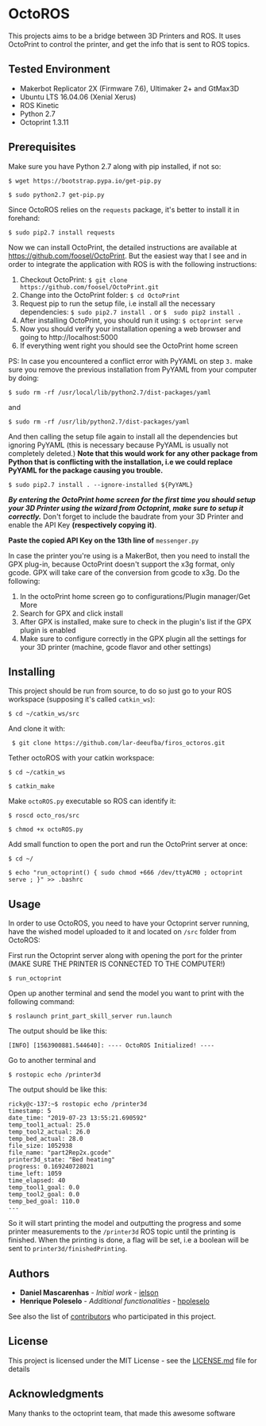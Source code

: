 # OctoROS
This projects aims to be a bridge between 3D Printers and ROS. 
It uses OctoPrint to control the printer, and get the info that is sent to ROS topics. 


## Tested Environment

- Makerbot Replicator 2X (Firmware 7.6), Ultimaker 2+ and GtMax3D
- Ubuntu LTS 16.04.06 (Xenial Xerus)
- ROS Kinetic   
- Python 2.7
- Octoprint 1.3.11

## Prerequisites

Make sure you have Python 2.7 along with pip installed, if not so:

```$ wget https://bootstrap.pypa.io/get-pip.py```

```$ sudo python2.7 get-pip.py```

Since OctoROS relies on the ```requests``` package, it's better to install it in forehand:

```$ sudo pip2.7 install requests```

Now we can install OctoPrint, the detailed instructions are available at https://github.com/foosel/OctoPrint. But the easiest way that I see and in order to integrate the application with ROS is with the following instructions:

1. Checkout OctoPrint:  ```$ git clone https://github.com/foosel/OctoPrint.git```
2. Change into the OctoPrint folder: ```$ cd OctoPrint```
3. Request pip to run the setup file, i.e install all the necessary dependencies: ```$ sudo pip2.7 install .``` or ``` $  sudo pip2 install . ```
4. After installing OctoPrint, you should run it using: ```$ octoprint serve```   
5. Now you should verify your installation opening a web browser and going to http://localhost:5000
6. If everything went right you should see the OctoPrint home screen  

PS: In case you encountered a conflict error with PyYAML on step ```3.``` make sure you remove the previous installation from PyYAML from your computer by doing: 

 ```$ sudo rm -rf /usr/local/lib/python2.7/dist-packages/yaml ```

 and

```$ sudo rm -rf /usr/lib/python2.7/dist-packages/yaml ```

And then calling the setup file again to install all the dependencies but ignoring PyYAML (this is necessary because PyYAML is usually not completely deleted.) **Note that this would work for any other package from Python that is conflicting with the installation, i.e we could replace PyYAML for the package causing you trouble.**

 ```$ sudo pip2.7 install . --ignore-installed ${PyYAML} ``` 

**_By entering the OctoPrint home screen for the first time you should setup your 3D Printer using the wizard from Octoprint, make sure to setup it correctly._** Don't forget to include the baudrate from your 3D Printer and enable the API Key **(respectively copying it)**.

**Paste the copied API Key on the 13th line of** ``` messenger.py ```

In case the printer you're using is a MakerBot, then you need to install the GPX plug-in, because OctoPrint doesn't support the x3g format, only gcode. GPX will take care of the conversion from gcode to x3g. Do the following:
1. In the octoPrint home screen go to configurations/Plugin manager/Get More
2. Search for GPX and click install 
3. After GPX is installed, make sure to check in the plugin's list if the GPX plugin is enabled
4. Make sure to configure correctly in the GPX plugin all the settings for your 3D printer (machine, gcode flavor and other settings)

## Installing

This project should be run from source, to do so just go to your ROS workspace (supposing it's called ``` catkin_ws ```):

``` $ cd ~/catkin_ws/src ```

And clone it with: 

``` $ git clone https://github.com/lar-deeufba/firos_octoros.git```

Tether octoROS with your catkin workspace:

``` $ cd ~/catkin_ws ```

``` $ catkin_make ```

Make ``` octoROS.py ``` executable so ROS can identify it:

``` $ roscd octo_ros/src ```

``` $ chmod +x octoROS.py ```

Add small function to open the port and run the OctoPrint server at once:

``` $ cd ~/ ```

``` $ echo "run_octoprint() { sudo chmod +666 /dev/ttyACM0 ; octoprint serve ; }" >> .bashrc  ```

## Usage
In order to use OctoROS, you need to have your Octoprint server running, have the wished model uploaded to it and located on ``` /src ``` folder from OctoROS:

First run the Octoprint server along with opening the port for the printer (MAKE SURE THE PRINTER IS CONNECTED TO THE COMPUTER!)

``` $ run_octoprint ```

Open up another terminal and send the model you want to print with the following command:

``` $ roslaunch print_part_skill_server run.launch ```

The output should be like this:
``` 
[INFO] [1563900881.544640]: ---- OctoROS Initialized! ----
```

Go to another terminal and

``` $ rostopic echo /printer3d ```

The output should be like this:
```
ricky@c-137:~$ rostopic echo /printer3d
timestamp: 5
date_time: "2019-07-23 13:55:21.690592"
temp_tool1_actual: 25.0
temp_tool2_actual: 26.0
temp_bed_actual: 28.0
file_size: 1052938
file_name: "part2Rep2x.gcode"
printer3d_state: "Bed heating"
progress: 0.169240728021
time_left: 1059
time_elapsed: 40
temp_tool1_goal: 0.0
temp_tool2_goal: 0.0
temp_bed_goal: 110.0
---
```

So it will start printing the model and outputting the progress and some printer measurements to the ```/printer3d``` ROS topic until the printing is finished. When the printing is done, a flag will be set, i.e a boolean will be sent to ```printer3d/finishedPrinting```.

## Authors

* **Daniel Mascarenhas** - *Initial work* - [ielson](https://github.com/ielson)
* **Henrique Poleselo** - *Additional functionalities* - [hpoleselo](https://github.com/hpoleselo)

See also the list of [contributors](https://github.com/ielson/octoROS/contributors) who participated in this project.

## License

This project is licensed under the MIT License - see the [LICENSE.md](LICENSE.md) file for details

## Acknowledgments

Many thanks to the octoprint team, that made this awesome software
